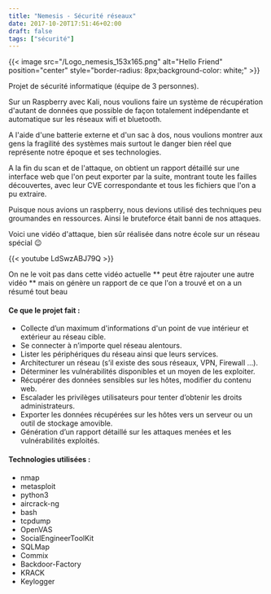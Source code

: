 ```yaml
---
title: "Nemesis - Sécurité réseaux"
date: 2017-10-20T17:51:46+02:00
draft: false
tags: ["sécurité"]
---
```

{{< image src="/Logo_nemesis_153x165.png" alt="Hello Friend" position="center" style="border-radius: 8px;background-color: white;" >}}

Projet de sécurité informatique (équipe de 3 personnes).

Sur un Raspberry avec Kali, nous voulions faire un système de récupération d'autant de données que possible de façon totalement indépendante et automatique sur les réseaux wifi et bluetooth.

A l'aide d'une batterie externe et d'un sac à dos, nous voulions montrer aux gens la fragilité des systèmes mais surtout le danger bien réel que représente notre époque et ses technologies.

A la fin du scan et de l'attaque, on obtient un rapport détaillé sur une interface web que l'on peut exporter par la suite, montrant toute les failles découvertes, avec leur CVE correspondante et tous les fichiers que l'on a pu extraire.

Puisque nous avions un raspberry, nous devions utilisé des techniques peu groumandes en ressources. Ainsi le bruteforce était banni de nos attaques.

Voici une vidéo d'attaque, bien sûr réalisée dans notre école sur un réseau spécial 😉

{{< youtube LdSwzABJ79Q >}}

On ne le voit pas dans cette vidéo actuelle ** peut être rajouter une autre vidéo ** mais on génère un rapport de ce que l'on a trouvé et on a un résumé tout beau

#### Ce que le projet fait :
*	Collecte d’un maximum d'informations d'un point de vue intérieur et extérieur au réseau cible.
*	Se connecter à n’importe quel réseau alentours.
*	Lister les périphériques du réseau ainsi que leurs services.
*	Architecturer un réseau (s’il existe des sous réseaux, VPN, Firewall ...).
*	Déterminer les vulnérabilités disponibles et un moyen de les exploiter.
*	Récupérer des données sensibles sur les hôtes, modifier du contenu web.
*	Escalader les privilèges utilisateurs pour tenter d’obtenir les droits administrateurs.
*	Exporter les données récupérées sur les hôtes vers un serveur ou un outil de stockage amovible.
*	Génération d’un rapport détaillé sur les attaques menées et les vulnérabilités exploités.


#### Technologies utilisées :
* nmap
* metasploit
* python3
* aircrack-ng
* bash
* tcpdump
* OpenVAS
* SocialEngineerToolKit
* SQLMap
* Commix
* Backdoor-Factory
* KRACK
* Keylogger
